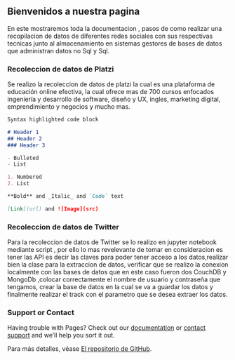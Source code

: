 ## Bienvenidos a nuestra pagina

En este mostraremos toda la documentacion , pasos de como realizar una recopilacion de datos de diferentes redes sociales con sus respectivas tecnicas junto al almacenamiento en sistemas gestores de bases de datos que administran datos no Sql y Sql.

### Recoleccion de datos de Platzi

Se realizo la recoleccion de datos de platzi la cual es una plataforma de educación online efectiva, la cual ofrece mas de 700 cursos enfocados ingeniería y desarrollo de software, diseño y UX, ingles, marketing digital, emprendimiento y negocios y mucho mas.

```markdown
Syntax highlighted code block

# Header 1
## Header 2
### Header 3

- Bulleted
- List

1. Numbered
2. List

**Bold** and _Italic_ and `Code` text

[Link](url) and ![Image](src)
```

### Recoleccion de datos de Twitter

Para la recoleccion de datos de Twitter se lo realizo en jupyter notebook mediante script , por ello lo mas revelevante de tomar en consideracion es tener las API es decir las claves para poder tener acceso a los datos,realizar bien la clase para la extraccion de datos, verificar que se realizo la conexion localmente con las bases de datos que en este caso fueron dos CouchDB y MongoDb ,colocar correctamente el nombre de usuario y contraseña que tengamos, crear la base de datos en la cual se va a guardar los datos y finalmente realizar el track con el parametro que se desea extraer los datos.

### Support or Contact

Having trouble with Pages? Check out our [documentation](https://docs.github.com/categories/github-pages-basics/) or [contact support](https://support.github.com/contact) and we’ll help you sort it out.

Para más detalles, véase [El repositorio de GitHub](https://github.com/mayerli-mendez/Recoleccion_de_Datos.git).
